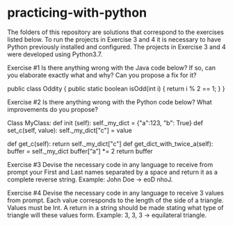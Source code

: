 # practicing-with-python
The folders of this repository are solutions that correspond to the exercises listed below.
To run the projects in Exercise 3 and 4 it is necessary to have Python previously installed and configured.
The projects in Exercise 3 and 4 were developed using Python3.7.


Exercise #1
Is there anything wrong with the Java code below? If so, can you elaborate exactly what and
why? Can you propose a fix for it?

public class Oddity {
public static boolean isOdd(int i) { return i % 2 == 1;
}
}

Exercise #2
Is there anything wrong with the Python code below? What improvements do you propose?

Class MyClass:
def init (self):
self._my_dict = {"a":123, "b": True}
def set_c(self, value):
self._my_dict["c"] = value

def get_c(self):
return self._my_dict["c"]
def get_dict_with_twice_a(self):
buffer = self._my_dict
buffer[“a”] *= 2
return buffer

Exercise #3
Devise the necessary code in any language to receive from prompt your First and Last names
separated by a space and return it as a complete reverse string. Example: John Doe -> eoD nhoJ.

Exercise #4
Devise the necessary code in any language to receive 3 values from prompt. Each value
corresponds to the length of the side of a triangle. Values must be Int. A return in a string should
be made stating what type of triangle will these values form.
Example: 3, 3, 3 -> equilateral triangle.

